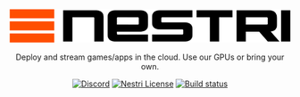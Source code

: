 <p align="center">
    <a href="https://nestri.io">
        <picture>
            <source srcset="packages/www/public/" />
        </picture>
    </a>
</p>
<p>
  <a href="https://nestri.io">
    <picture>
      <source srcset="packages/web/public/logo.white.svg" media="(prefers-color-scheme: dark)">
      <source srcset="packages/web/public/logo.black.svg" media="(prefers-color-scheme: light)">
      <img src="packages/web/public/logo.black.svg" alt="Nestri logo">
    </picture>
  </a>
</p>
<p align="center">Deploy and stream games/apps in the cloud. Use our GPUs or bring your own.</p>
<p align="center">
  <a href="https://discord.com/invite/Y6etn3qKZ3"><img alt="Discord" src="https://img.shields.io/discord/1080111004698021909?style=flat-square&label=discord" /></a>
  <a href="https://github.com/nestrilabs/nestri/blob/main/LICENSE"><img alt="Nestri License" src="https://img.shields.io/github/license/nestriness/nestri?style=flat-square" /></a>
  <a href="https://github.com/nestrilabs/nestri/actions/workflows/runner.yml"><img alt="Build status" src="https://img.shields.io/github/actions/workflow/status/nestrilabs/nestri/runner.yml?style=flat-square&branch=main" /></a>
 <!-- <a href="https://nestri.io" style="text-decoration: none;">
    <img src="https://img.shields.io/badge/Start%20Playing%20Now-For%20$1/hour-brightgreen?style=flat-square" alt="Umami Demo" />
  </a>  -->
</p>

<!-- TODO: Add a link to the demo app when it's ready -->
<!-- TODO: Add a link to install for self-hosters -->
<!-- TODO: Add a CTA for hosted option -->
<!-- TODO: Add feature imagery like Lobechat -->
